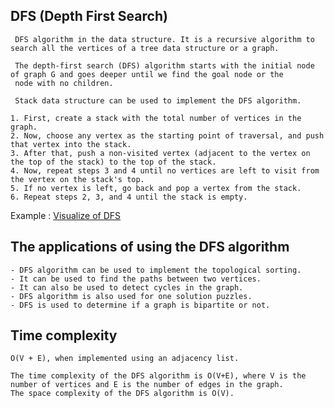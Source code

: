 ## DFS (Depth First Search) 
```
 DFS algorithm in the data structure. It is a recursive algorithm to search all the vertices of a tree data structure or a graph.
 
 The depth-first search (DFS) algorithm starts with the initial node of graph G and goes deeper until we find the goal node or the 
 node with no children.
 
 Stack data structure can be used to implement the DFS algorithm.
```
```
1. First, create a stack with the total number of vertices in the graph.
2. Now, choose any vertex as the starting point of traversal, and push that vertex into the stack.
3. After that, push a non-visited vertex (adjacent to the vertex on the top of the stack) to the top of the stack.
4. Now, repeat steps 3 and 4 until no vertices are left to visit from the vertex on the stack's top.
5. If no vertex is left, go back and pop a vertex from the stack.
6. Repeat steps 2, 3, and 4 until the stack is empty.
```
Example : [Visualize of DFS](https://www.hackerearth.com/practice/algorithms/graphs/depth-first-search/visualize/)

## The applications of using the DFS algorithm
```
- DFS algorithm can be used to implement the topological sorting.
- It can be used to find the paths between two vertices.
- It can also be used to detect cycles in the graph.
- DFS algorithm is also used for one solution puzzles.
- DFS is used to determine if a graph is bipartite or not.
```

## Time complexity 
```
O(V + E), when implemented using an adjacency list.

The time complexity of the DFS algorithm is O(V+E), where V is the number of vertices and E is the number of edges in the graph.
The space complexity of the DFS algorithm is O(V).
```
